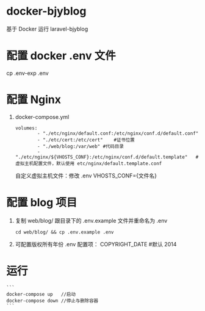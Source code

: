 # docker-bjyblog
基于 Docker 运行 laravel-bjyblog

# 配置 docker .env 文件
cp .env-exp .env

# 配置 Nginx
1. docker-compose.yml
    ```
    volumes:
            - "./etc/nginx/default.conf:/etc/nginx/conf.d/default.conf"
            - "./etc/cert:/etc/cert"    #证书位置
            - "./web/blog:/var/web" #代码目录
            - "./etc/nginx/${VHOSTS_CONF}:/etc/nginx/conf.d/default.template"   #虚拟主机配置文件，默认使用 etc/nginx/default.template.conf
    ```
    自定义虚拟主机文件：修改 .env VHOSTS_CONF={文件名}

# 配置 blog 项目
1. 复制 web/blog/ 跟目录下的 .env.example 文件并重命名为 .env
    ```
    cd web/blog/ && cp .env.example .env
    ```
2. 可配置版权所有年份
    .env 配置项： COPYRIGHT_DATE #默认 2014

# 运行
    ```
    docker-compose up   //启动
    docker-compose down //停止与删除容器
    ```